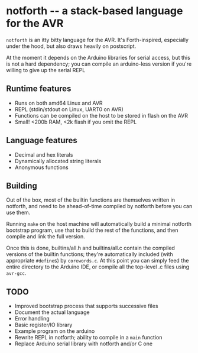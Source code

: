 # notforth -- a stack-based language for the AVR

`notforth` is an itty bitty language for the AVR. It's Forth-inspired, especially under the hood, but also draws heavily on postscript.

At the moment it depends on the Arduino libraries for serial access, but this is not a hard dependency; you can compile an arduino-less version if you're willing to give up the serial REPL

## Runtime features

 * Runs on both amd64 Linux and AVR
 * REPL (stdin/stdout on Linux, UART0 on AVR)
 * Functions can be compiled on the host to be stored in flash on the AVR
 * Small! <200b RAM, <2k flash if you omit the REPL

## Language features

 * Decimal and hex literals
 * Dynamically allocated string literals
 * Anonymous functions

## Building

Out of the box, most of the builtin functions are themselves written in notforth, and need to be ahead-of-time compiled by notforth before you can use them.

Running `make` on the host machine will automatically build a minimal notforth bootstrap program, use that to build the rest of the functions, and then compile and link the full version.

Once this is done, builtins/all.h and builtins/all.c contain the compiled versions of the builtin functions; they're automatically included (with appropriate `#define`s) by `corewords.c`. At this point you can simply feed the entire directory to the Arduino IDE, or compile all the top-level .c files using `avr-gcc`.

## TODO

 * Improved bootstrap process that supports successive files
 * Document the actual language
 * Error handling
 * Basic register/IO library
 * Example program on the arduino
 * Rewrite REPL in notforth; ability to compile in a `main` function
 * Replace Arduino serial library with notforth and/or C one
